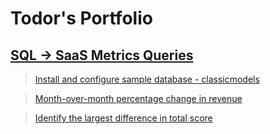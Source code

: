 # Todor's Portfolio



## [SQL -> SaaS Metrics Queries](https://github.com/tvelichkovt/SaaS_Growth_Metrics_SQL)

> [Install and configure sample database - classicmodels](https://github.com/tvelichkovt/SaaS_Growth_Metrics_SQL/blob/main/Install%20and%20configure%20sample%20database%20-%20classicmodels.sql)

> [Month-over-month percentage change in revenue](https://github.com/tvelichkovt/SaaS_Growth_Metrics_SQL/blob/main/Month-over-month%20percentage%20change%20in%20revenue.sql)

> [Identify the largest difference in total score](https://github.com/tvelichkovt/SaaS_Growth_Metrics_SQL/blob/main/Identify%20the%20largest%20difference%20in%20total%20score.sql)

> []()

> []()

> []()

> []()

> []()

> []()

> []()

> []()

> []()

> []()

> []()

> []()
